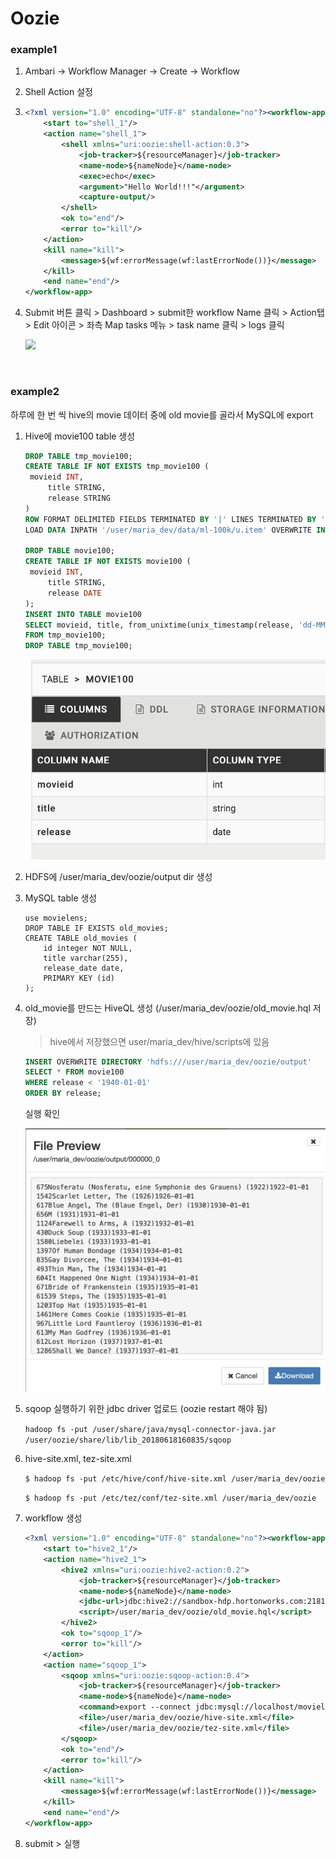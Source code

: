 # Oozie

### example1

1. Ambari -> Workflow Manager -> Create -> Workflow

2. Shell Action 설정

3. ```xml
   <?xml version="1.0" encoding="UTF-8" standalone="no"?><workflow-app xmlns="uri:oozie:workflow:0.5" name="Shell-action">
       <start to="shell_1"/>
       <action name="shell_1">
           <shell xmlns="uri:oozie:shell-action:0.3">
               <job-tracker>${resourceManager}</job-tracker>
               <name-node>${nameNode}</name-node>
               <exec>echo</exec>
               <argument>"Hello World!!!"</argument>
               <capture-output/>
           </shell>
           <ok to="end"/>
           <error to="kill"/>
       </action>
       <kill name="kill">
           <message>${wf:errorMessage(wf:lastErrorNode())}</message>
       </kill>
       <end name="end"/>
   </workflow-app>
   ```

3. Submit 버튼 클릭 > Dashboard > submit한 workflow Name 클릭 > Action탭 > Edit 아이콘 > 좌측 Map tasks 메뉴 > task name 클릭 > logs 클릭

    ![](./screenshot/oozie1.png)

<br/>

### example2

하루에 한 번 씩 hive의 movie 데이터 중에 old movie를 골라서 MySQL에 export

1. Hive에 movie100 table 생성

   ```sql
   DROP TABLE tmp_movie100;
   CREATE TABLE IF NOT EXISTS tmp_movie100 (
   	movieid INT,
     	title STRING,
     	release STRING
   )
   ROW FORMAT DELIMITED FIELDS TERMINATED BY '|' LINES TERMINATED BY '\n';
   LOAD DATA INPATH '/user/maria_dev/data/ml-100k/u.item' OVERWRITE INTO TABLE tmp_movie100;
   
   DROP TABLE movie100;
   CREATE TABLE IF NOT EXISTS movie100 (
   	movieid INT,
     	title STRING,
     	release DATE
   );
   INSERT INTO TABLE movie100
   SELECT movieid, title, from_unixtime(unix_timestamp(release, 'dd-MMM-yyyy'), 'yyyy-MM-dd')
   FROM tmp_movie100;
   DROP TABLE tmp_movie100;
   ```

   ![](./screenshot/oozie2.png)

2. HDFS에 /user/maria_dev/oozie/output dir 생성

3. MySQL table 생성

   ```mysql
   use movielens;
   DROP TABLE IF EXISTS old_movies;
   CREATE TABLE old_movies ( 
       id integer NOT NULL, 
       title varchar(255), 
       release_date date, 
       PRIMARY KEY (id) 
   );
   ```

4. old_movie를 만드는 HiveQL 생성 (/user/maria_dev/oozie/old_movie.hql 저장)

   > hive에서 저장했으면 user/maria_dev/hive/scripts에 있음

   ```sql
   INSERT OVERWRITE DIRECTORY 'hdfs:///user/maria_dev/oozie/output'
   SELECT * FROM movie100
   WHERE release < '1940-01-01'
   ORDER BY release;
   ```

   실행 확인

   ![](./screenshot/oozie3.png)

5. sqoop 실행하기 위한 jdbc driver 업로드 (oozie restart 해야 됨)

   `hadoop fs -put /user/share/java/mysql-connector-java.jar /user/oozie/share/lib/lib_20180618160835/sqoop`

6. hive-site.xml, tez-site.xml

   `$ hadoop fs -put /etc/hive/conf/hive-site.xml /user/maria_dev/oozie`

   `$ hadoop fs -put /etc/tez/conf/tez-site.xml /user/maria_dev/oozie`

7. workflow 생성

   ```xml
   <?xml version="1.0" encoding="UTF-8" standalone="no"?><workflow-app xmlns="uri:oozie:workflow:0.5" name="old_movies">
       <start to="hive2_1"/>
       <action name="hive2_1">
           <hive2 xmlns="uri:oozie:hive2-action:0.2">
               <job-tracker>${resourceManager}</job-tracker>
               <name-node>${nameNode}</name-node>
               <jdbc-url>jdbc:hive2://sandbox-hdp.hortonworks.com:2181/;serviceDiscoveryMode=zooKeeper;zooKeeperNamespace=hiveserver2</jdbc-url>
               <script>/user/maria_dev/oozie/old_movie.hql</script>
           </hive2>
           <ok to="sqoop_1"/>
           <error to="kill"/>
       </action>
       <action name="sqoop_1">
           <sqoop xmlns="uri:oozie:sqoop-action:0.4">
               <job-tracker>${resourceManager}</job-tracker>
               <name-node>${nameNode}</name-node>
               <command>export --connect jdbc:mysql://localhost/movielens --table old_movies -m 1 --username sqoop --password-file /user/maria_dev/.password --export-dir /user/maria_dev/oozie/output --input-fields-terminated-by '\0001'</command>
               <file>/user/maria_dev/oozie/hive-site.xml</file>
               <file>/user/maria_dev/oozie/tez-site.xml</file>
           </sqoop>
           <ok to="end"/>
           <error to="kill"/>
       </action>
       <kill name="kill">
           <message>${wf:errorMessage(wf:lastErrorNode())}</message>
       </kill>
       <end name="end"/>
   </workflow-app>
   ```

8. submit > 실행




